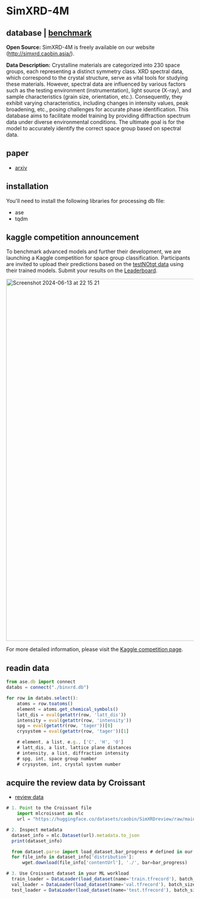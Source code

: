 # SimXRD-4M
## database | [benchmark](https://github.com/compasszzn/XRDBench)

**Open Source:**  SimXRD-4M is freely available on our website (http://simxrd.caobin.asia/).

**Data Description:** Crystalline materials are categorized into 230 space groups, each representing a distinct symmetry class. XRD spectral data, which correspond to the crystal structure, serve as vital tools for studying these materials. However, spectral data are influenced by various factors such as the testing environment (instrumentation), light source (X-ray), and sample characteristics (grain size, orientation, etc.). Consequently, they exhibit varying characteristics, including changes in intensity values, peak broadening, etc., posing challenges for accurate phase identification. This database aims to facilitate model training by providing diffraction spectrum data under diverse environmental conditions. The ultimate goal is for the model to accurately identify the correct space group based on spectral data.

## paper 
+ [arxiv](https://arxiv.org/pdf/2406.15469v1)

  
## installation

You'll need to install the following libraries for processing db file:

- ase
- tqdm
  

## kaggle competition announcement

To benchmark advanced models and further their development, we are launching a Kaggle competition for space group classification. Participants are invited to upload their predictions based on the [testNOtgt data](https://github.com/Bin-Cao/SimXRD/tree/main/testNOtgt_db) using their trained models. Submit your results on the [Leaderboard](https://www.kaggle.com/competitions/simxrd/leaderboard). 

<img width="973" alt="Screenshot 2024-06-13 at 22 15 21" src="https://github.com/Bin-Cao/SimXRD/assets/86995074/e125623f-d695-4624-b6fc-3d0604dc2846">

For more detailed information, please visit the [Kaggle competition page](https://www.kaggle.com/competitions/simxrd).

## readin data
``` javascript
from ase.db import connect
databs = connect("./binxrd.db")

for row in databs.select():
    atoms = row.toatoms()
    element = atoms.get_chemical_symbols()
    latt_dis = eval(getattr(row, 'latt_dis'))
    intensity = eval(getattr(row, 'intensity'))
    spg = eval(getattr(row, 'tager'))[0]
    crysystem = eval(getattr(row, 'tager'))[1]

    # element, a list, e.g., ['C', 'H', 'O']
    # latt_dis, a list, lattice plane distances
    # intensity, a list, diffraction intensity
    # spg, int, space group number
    # crysystem, int, crystal system number
```

## acquire the review data by Croissant

+ [review data](https://huggingface.co/datasets/caobin/SimXRDreview)



``` javascript
# 1. Point to the Croissant file
    import mlcroissant as mlc
    url = "https://huggingface.co/datasets/caobin/SimXRDreview/raw/main/simxrd_croissant.json"

# 2. Inspect metadata
  dataset_info = mlc.Dataset(url).metadata.to_json
  print(dataset_info)

  from dataset.parse import load_dataset,bar_progress # defined in our github : https://github.com/compasszzn/XRDBench/blob/main/dataset/parse.py
  for file_info in dataset_info['distribution']:
      wget.download(file_info['contentUrl'], './', bar=bar_progress)

# 3. Use Croissant dataset in your ML workload
  train_loader = DataLoader(load_dataset(name='train.tfrecord'), batch_size=args.batch_size, shuffle=True, num_workers=args.num_workers)
  val_loader = DataLoader(load_dataset(name='val.tfrecord'), batch_size=args.batch_size, shuffle=True, num_workers=args.num_workers,drop_last=False)
  test_loader = DataLoader(load_dataset(name='test.tfrecord'), batch_size=args.batch_size, shuffle=False, num_workers=args.num_workers,drop_last=False)
```

